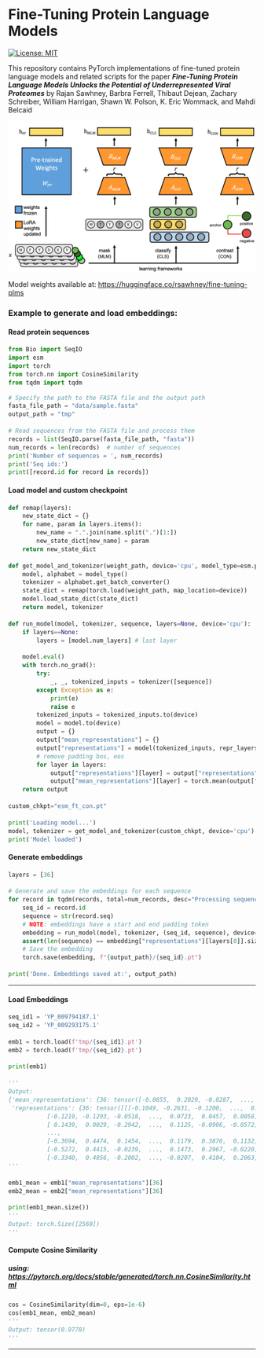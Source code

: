# Fine-Tuning Protein Language Models
[![License: MIT](https://img.shields.io/badge/License-MIT-yellow.svg)](LICENSE)

This repository contains PyTorch implementations of fine-tuned protein language models and related scripts for the paper ***Fine-Tuning Protein Language Models Unlocks the Potential of Underrepresented Viral Proteomes*** by Rajan Sawhney, Barbra Ferrell, Thibaut Dejean, Zachary Schreiber,
William Harrigan, Shawn W. Polson, K. Eric Wommack, and Mahdi Belcaid

![Fine-tuning pLMs](images/fig1_ft_arch.png)

Model weights available at:
https://huggingface.co/rsawhney/fine-tuning-plms

### Example to generate and load embeddings: 

#### Read protein sequences
```python
from Bio import SeqIO 
import esm          
import torch        
from torch.nn import CosineSimilarity
from tqdm import tqdm 
```


```python
# Specify the path to the FASTA file and the output path
fasta_file_path = "data/sample.fasta"
output_path = "tmp"

# Read sequences from the FASTA file and process them
records = list(SeqIO.parse(fasta_file_path, "fasta"))
num_records = len(records)  # number of sequences
print('Number of sequences = ', num_records)
print('Seq ids:')
print([record.id for record in records])
```

#### Load model and custom checkpoint
```python
def remap(layers):
    new_state_dict = {}
    for name, param in layers.items():
        new_name = ".".join(name.split(".")[1:])
        new_state_dict[new_name] = param
    return new_state_dict
    
def get_model_and_tokenizer(weight_path, device='cpu', model_type=esm.pretrained.esm2_t36_3B_UR50D):
    model, alphabet = model_type()
    tokenizer = alphabet.get_batch_converter()
    state_dict = remap(torch.load(weight_path, map_location=device))
    model.load_state_dict(state_dict)
    return model, tokenizer

def run_model(model, tokenizer, sequence, layers=None, device='cpu'):
    if layers==None:
        layers = [model.num_layers] # last layer

    model.eval()
    with torch.no_grad():
        try:
            _, _, tokenized_inputs = tokenizer([sequence])
        except Exception as e:
            print(e)
            raise e
        tokenized_inputs = tokenized_inputs.to(device)
        model = model.to(device)
        output = {}
        output["mean_representations"] = {}
        output["representations"] = model(tokenized_inputs, repr_layers=layers)["representations"]
        # remove padding bos, eos
        for layer in layers:
            output["representations"][layer] = output["representations"][layer][:,1:-1,:] 
            output["mean_representations"][layer] = torch.mean(output["representations"][layer], dim=1)[0]
    return output

custom_chkpt="esm_ft_con.pt"

print('Loading model...')
model, tokenizer = get_model_and_tokenizer(custom_chkpt, device='cpu')
print('Model loaded')
```


#### Generate embeddings
```python
layers = [36]

# Generate and save the embeddings for each sequence
for record in tqdm(records, total=num_records, desc="Processing sequences"):
    seq_id = record.id
    sequence = str(record.seq)
    # NOTE: embeddings have a start and end padding token
    embedding = run_model(model, tokenizer, (seq_id, sequence), device='cpu')
    assert(len(sequence) == embedding["representations"][layers[0]].size()[1])
    # Save the embedding
    torch.save(embedding, f"{output_path}/{seq_id}.pt")

print('Done. Embeddings saved at:', output_path)
```

----

#### Load Embeddings

```python
seq_id1 = 'YP_009794187.1'
seq_id2 = 'YP_009293175.1'

emb1 = torch.load(f'tmp/{seq_id1}.pt')
emb2 = torch.load(f'tmp/{seq_id2}.pt')

print(emb1)

'''
Output:
{'mean_representations': {36: tensor([-0.0855,  0.2029, -0.0287,  ...,  0.0283,  0.0817, -0.0180])},
 'representations': {36: tensor([[[-0.1049, -0.2631, -0.1200,  ...,  0.2192, -0.0154, -0.0291],
           [-0.1219, -0.1293, -0.0518,  ...,  0.0723,  0.0457,  0.0058],
           [ 0.1439,  0.0029, -0.2942,  ...,  0.1125, -0.0906, -0.0572],
           ...,
           [-0.3694,  0.4474,  0.1454,  ...,  0.1179,  0.3876,  0.1132],
           [-0.5272,  0.4415, -0.0239,  ...,  0.1473,  0.2967, -0.0220],
           [-0.3340,  0.4056, -0.2002,  ..., -0.0207,  0.4104,  0.2063]]])}}
'''

emb1_mean = emb1["mean_representations"][36]
emb2_mean = emb2["mean_representations"][36]

print(emb1_mean.size())
'''
Output: torch.Size([2560])
'''
```

#### Compute Cosine Similarity
##### using: https://pytorch.org/docs/stable/generated/torch.nn.CosineSimilarity.html
```python
cos = CosineSimilarity(dim=0, eps=1e-6)
cos(emb1_mean, emb2_mean)
'''
Output: tensor(0.9778)
'''
```
----




